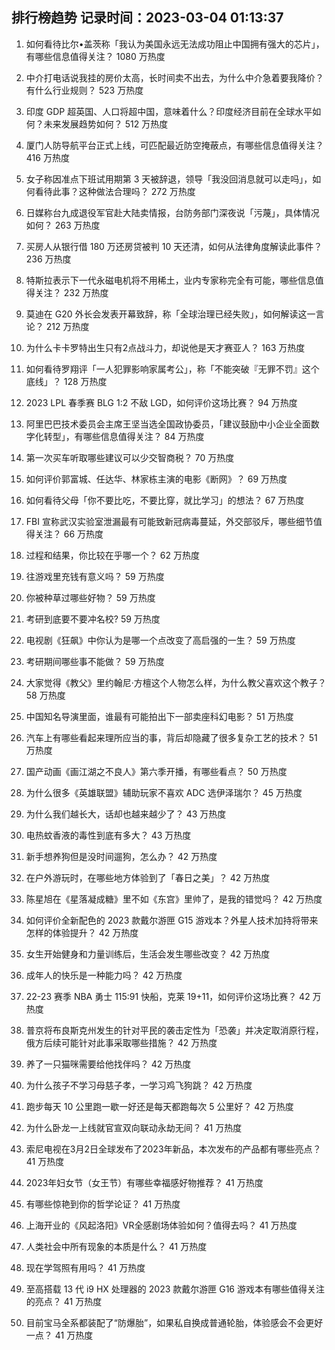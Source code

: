 
## 排行榜趋势 记录时间：2023-03-04 01:13:37
  
  1. 如何看待比尔•盖茨称「我认为美国永远无法成功阻止中国拥有强大的芯片」，有哪些信息值得关注？ 1080 万热度
    
  2. 中介打电话说我挂的房价太高，长时间卖不出去，为什么中介急着要我降价？有什么行业规则？ 523 万热度
    
  3. 印度 GDP 超英国、人口将超中国，意味着什么？印度经济目前在全球水平如何？未来发展趋势如何？ 512 万热度
    
  4. 厦门人防导航平台正式上线，可匹配最近防空掩蔽点，有哪些信息值得关注？ 416 万热度
    
  5. 女子称因准点下班试用期第 3 天被辞退，领导「我没回消息就可以走吗」，如何看待此事？这种做法合理吗？ 272 万热度
    
  6. 日媒称台九成退役军官赴大陆卖情报，台防务部门深夜说「污蔑」，具体情况如何？ 263 万热度
    
  7. 买房人从银行借 180 万还房贷被判 10 天还清，如何从法律角度解读此事件？ 236 万热度
    
  8. 特斯拉表示下一代永磁电机将不用稀土，业内专家称完全有可能，哪些信息值得关注？ 232 万热度
    
  9. 莫迪在 G20 外长会发表开幕致辞，称「全球治理已经失败」，如何解读这一言论？ 212 万热度
    
  10. 为什么卡卡罗特出生只有2点战斗力，却说他是天才赛亚人？ 163 万热度
    
  11. 如何看待罗翔评「一人犯罪影响家属考公」，称「不能突破『无罪不罚』这个底线」？ 128 万热度
    
  12. 2023 LPL 春季赛 BLG 1:2 不敌 LGD，如何评价这场比赛？ 94 万热度
    
  13. 阿里巴巴技术委员会主席王坚当选全国政协委员，「建议鼓励中小企业全面数字化转型」，有哪些信息值得关注？ 84 万热度
    
  14. 第一次买车听取哪些建议可以少交智商税？ 70 万热度
    
  15. 如何评价郭富城、任达华、林家栋主演的电影《断网》？ 69 万热度
    
  16. 如何看待父母「你不要比吃，不要比穿，就比学习」的想法？ 67 万热度
    
  17. FBI 宣称武汉实验室泄漏最有可能致新冠病毒蔓延，外交部驳斥，哪些细节值得关注？ 66 万热度
    
  18. 过程和结果，你比较在乎哪一个？ 62 万热度
    
  19. 往游戏里充钱有意义吗？ 59 万热度
    
  20. 你被种草过哪些好物？ 59 万热度
    
  21. 考研到底要不要冲名校? 59 万热度
    
  22. 电视剧《狂飙》中你认为是哪一个点改变了高启强的一生？ 59 万热度
    
  23. 考研期间哪些事不能做？ 59 万热度
    
  24. 大家觉得《教父》里约翰尼·方檀这个人物怎么样，为什么教父喜欢这个教子？ 58 万热度
    
  25. 中国知名导演里面，谁最有可能拍出下一部卖座科幻电影？ 51 万热度
    
  26. 汽车上有哪些看起来理所应当的事，背后却隐藏了很多复杂工艺的技术？ 51 万热度
    
  27. 国产动画《画江湖之不良人》第六季开播，有哪些看点？ 50 万热度
    
  28. 为什么很多《英雄联盟》辅助玩家不喜欢 ADC 选伊泽瑞尔？ 45 万热度
    
  29. 为什么我们越长大，话却也越来越少了？ 43 万热度
    
  30. 电热蚊香液的毒性到底有多大？ 43 万热度
    
  31. 新手想养狗但是没时间遛狗，怎么办？ 42 万热度
    
  32. 在户外游玩时，在哪些地方体验到了「春日之美」？ 42 万热度
    
  33. 陈星旭在《星落凝成糖》里不如《东宫》里帅了，是我的错觉吗？ 42 万热度
    
  34. 如何评价全新配色的 2023 款戴尔游匣 G15 游戏本？外星人技术加持将带来怎样的体验提升？ 42 万热度
    
  35. 女生开始健身和力量训练后，生活会发生哪些改变？ 42 万热度
    
  36. 成年人的快乐是一种能力吗？ 42 万热度
    
  37. 22-23 赛季 NBA 勇士 115:91 快船，克莱 19+11，如何评价这场比赛？ 42 万热度
    
  38. 普京将布良斯克州发生的针对平民的袭击定性为「恐袭」并决定取消原行程，俄方后续可能针对此事采取哪些措施？ 42 万热度
    
  39. 养了一只猫咪需要给他找伴吗？ 42 万热度
    
  40. 为什么孩子不学习母慈子孝，一学习鸡飞狗跳？ 42 万热度
    
  41. 跑步每天 10 公里跑一歇一好还是每天都跑每次 5 公里好？ 42 万热度
    
  42. 为什么卧龙一上线就官宣双向联动永劫无间？ 41 万热度
    
  43. 索尼电视在3月2日全球发布了2023年新品，本次发布的产品都有哪些亮点？ 41 万热度
    
  44. 2023年妇女节（女王节）有哪些幸福感好物推荐？ 41 万热度
    
  45. 有哪些惊艳到你的哲学论证？ 41 万热度
    
  46. 上海开业的《风起洛阳》VR全感剧场体验如何？值得去吗？ 41 万热度
    
  47. 人类社会中所有现象的本质是什么？ 41 万热度
    
  48. 现在学驾照有用吗？ 41 万热度
    
  49. 至高搭载 13 代 i9 HX 处理器的 2023 款戴尔游匣 G16 游戏本有哪些值得关注的亮点？ 41 万热度
    
  50. 目前宝马全系都装配了“防爆胎”，如果私自换成普通轮胎，体验感会不会更好一点？ 41 万热度
    